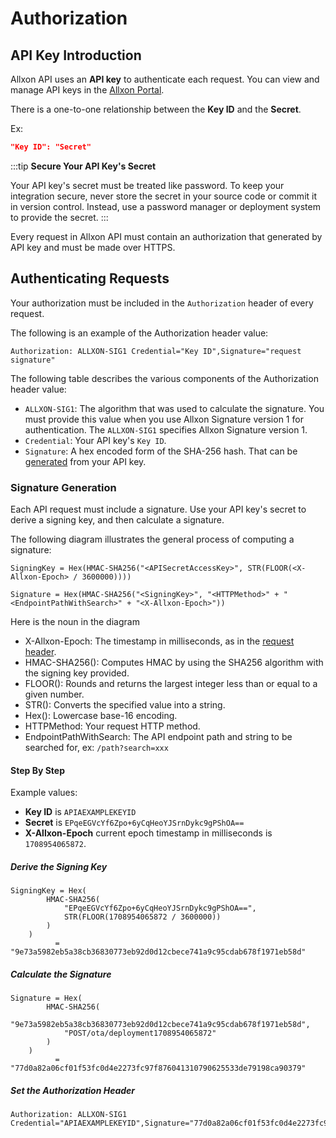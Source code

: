 # Authorization
## API Key Introduction
Allxon API uses an **API key** to authenticate each request. You can view and manage API keys in the [Allxon Portal](https://dms.allxon.com/developer/apikeys).

There is a one-to-one relationship between the **Key ID** and the **Secret**. 

Ex:
```json
"Key ID": "Secret"
```

:::tip
**Secure Your API Key's Secret**

Your API key's secret must be treated like password. To keep your integration secure, never store the secret in your source code or commit it in version control. Instead, use a password manager or deployment system to provide the secret.
:::

Every request in Allxon API must contain an authorization that generated by API key and must be made over HTTPS.

## Authenticating Requests
Your authorization must be included in the `Authorization` header of every request.

The following is an example of the Authorization header value:
```
Authorization: ALLXON-SIG1 Credential="Key ID",Signature="request signature"
```

The following table describes the various components of the Authorization header value:
- `ALLXON-SIG1`: The algorithm that was used to calculate the signature. You must provide this value when you use Allxon Signature version 1 for authentication. The `ALLXON-SIG1` specifies Allxon Signature version 1.
- `Credential`: Your API key's `Key ID`. 
- `Signature`: A hex encoded form of the SHA-256 hash. That can be [generated](#signature-calculation) from your API key.

### Signature Generation
Each API request must include a signature. Use your API key's secret to derive a signing key, and then calculate a signature.

The following diagram illustrates the general process of computing a signature:

```
SigningKey = Hex(HMAC-SHA256("<APISecretAccessKey>", STR(FLOOR(<X-Allxon-Epoch> / 3600000))))

Signature = Hex(HMAC-SHA256("<SigningKey>", "<HTTPMethod>" + "<EndpointPathWithSearch>" + "<X-Allxon-Epoch>"))
```

Here is the noun in the diagram
- X-Allxon-Epoch: The timestamp in milliseconds, as in the [request header](./APIOverview.md#request-header).
- HMAC-SHA256(): Computes HMAC by using the SHA256 algorithm with the signing key provided.
- FLOOR(): Rounds and returns the largest integer less than or equal to a given number.
- STR(): Converts the specified value into a string.
- Hex(): Lowercase base-16 encoding.
- HTTPMethod: Your request HTTP method.
- EndpointPathWithSearch: The API endpoint path and string to be searched for, ex: `/path?search=xxx`

#### Step By Step
Example values: 
- **Key ID** is `APIAEXAMPLEKEYID`
- **Secret** is `EPqeEGVcYf6Zpo+6yCqHeoYJSrnDykc9gPShOA==`
- **X-Allxon-Epoch** current epoch timestamp in milliseconds is `1708954065872`.
##### Derive the Signing Key
```
SigningKey = Hex(
        HMAC-SHA256(
            "EPqeEGVcYf6Zpo+6yCqHeoYJSrnDykc9gPShOA==", 
            STR(FLOOR(1708954065872 / 3600000))
        )
    )
          = "9e73a5982eb5a38cb36830773eb92d0d12cbece741a9c95cdab678f1971eb58d"
```
##### Calculate the Signature
```
Signature = Hex(
        HMAC-SHA256(
            "9e73a5982eb5a38cb36830773eb92d0d12cbece741a9c95cdab678f1971eb58d",
            "POST/ota/deployment1708954065872"
        )
    )
          = "77d0a82a06cf01f53fc0d4e2273fc97f876041310790625533de79198ca90379"
```
##### Set the Authorization Header
```
Authorization: ALLXON-SIG1 Credential="APIAEXAMPLEKEYID",Signature="77d0a82a06cf01f53fc0d4e2273fc97f876041310790625533de79198ca90379"
```

